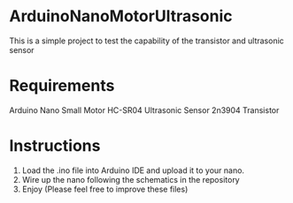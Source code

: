 # ArduinoNanoMotorUltrasonic
This is a simple project to test the capability of the transistor and ultrasonic sensor

# Requirements
Arduino Nano
Small Motor
HC-SR04 Ultrasonic Sensor
2n3904 Transistor 

# Instructions
1. Load the .ino file into Arduino IDE and upload it to your nano.
2. Wire up the nano following the schematics in the repository
3. Enjoy (Please feel free to improve these files)
